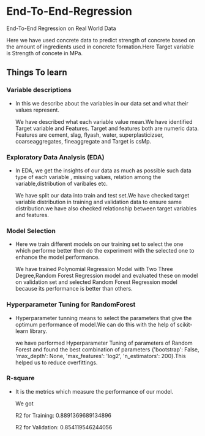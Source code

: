 # End-To-End-Regression
End-To-End Regression on Real World Data

Here we have used concrete data to predict strength of concrete based on the amount of ingredients used in concrete formation.Here Target variable is Strength of concete in MPa.

## Things To learn

### Variable descriptions
- In this we describe about the variables in our data set and what their values represent.
 
   We have described what each variable value mean.We have identified Target variable and Features. Target and features both are numeric data. Features are cement, slag, flyash,     water, superplasticizser, coarseaggregates, fineaggregate and Target is csMp.
 
### Exploratory Data Analysis (EDA)
- In EDA, we get the insights of our data as much as possible such data type of each variable , missing values, relation among the variable,distribution of varibales etc. 
  
  We have split our data into train and test set.We have checked target variable distribution in training and validation data to ensure same distribution.we have also checked        relationship between target variables and features.
   
### Model Selection 
- Here we train different models on our training set to select the one which performe better then do the experiment with the selected one to enhance the model performance.

  We have trained Polynomial Regression Model with Two Three Degree,Random Forest Regression model and evaluated these on model on validation set and selected Random Forest         Regression model because its performance is better than others.

### Hyperparameter Tuning for RandomForest
- Hyperparameter tunning means to select the parameters that give the optimum performance of model.We can do this with the help of scikit-learn library.

  we have performed Hyperparameter Tuning of parameters of Random Forest and found the best combination of parameters  {'bootstrap': False, 'max_depth': None, 'max_features':       'log2', 'n_estimators': 200}.This helped us to reduce overfittings.
 
### R-square
- It is the metrics which measure the performance of our model.
   
   We got 
  
    R2 for Training: 0.8891369689134896 
  
    R2 for Validation: 0.854119546244056
 
 
